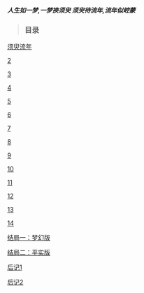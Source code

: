 ***人生如一梦,一梦换须臾 须臾待流年,流年似崆蒙*** 


>### 目录

[须臾流年](/0-一梦换须臾/1-须臾流年.md)

[2](/0-一梦换须臾/2-2.md)

[3](/0-一梦换须臾/3-3.md)

[4](/0-一梦换须臾/4-4.md)

[5](/0-一梦换须臾/5-5.md)

[6](/0-一梦换须臾/6-6.md)

[7](/0-一梦换须臾/7-7.md)

[8](/0-一梦换须臾/8-8.md)

[9](/0-一梦换须臾/9-9.md)

[10](/0-一梦换须臾/10-10.md)

[11](/0-一梦换须臾/11-11.md)

[12](/0-一梦换须臾/12-12.md)

[13](/0-一梦换须臾/13-13.md)

[14](/0-一梦换须臾/14-14.md)

[结局一：梦幻版](/0-一梦换须臾/15-结局一：梦幻版.md)

[结局二：平实版](/0-一梦换须臾/16-结局二：平实版.md)

[后记1](/0-一梦换须臾/17-后记1.md)

[后记2](/0-一梦换须臾/18-后记2.md)

